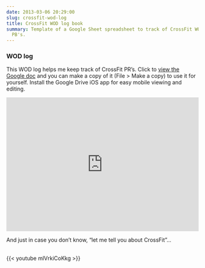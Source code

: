 ```yaml
---
date: 2013-03-06 20:29:00
slug: crossfit-wod-log
title: CrossFit WOD log book
summary: Template of a Google Sheet spreadsheet to track of CrossFit WOD's and
  PB's.
---
```


### WOD log

This WOD log helps me keep track of CrossFit PR’s. Click to [view the
Google doc][] and you can make a copy of it (File \> Make a copy) to use
it for yourself. Install the Google Drive iOS app for easy mobile
viewing and editing.

<iframe frameborder="0" height="350" width="100%" src="https://docs.google.com/spreadsheet/pub?key=0AjcxMyPibFlLdGRranpHN180aE1zZW5GYXhudmhIQ3c&amp;output=html&amp;widget=true"></iframe>
<br />

And just in case you don’t know, “let me tell you about CrossFit”…

<br />
{{< youtube mlVrkiCoKkg >}}
<br />

[view the google doc]: https://docs.google.com/spreadsheet/ccc?key=0AjcxMyPibFlLdGRranpHN180aE1zZW5GYXhudmhIQ3c&usp=sharing
